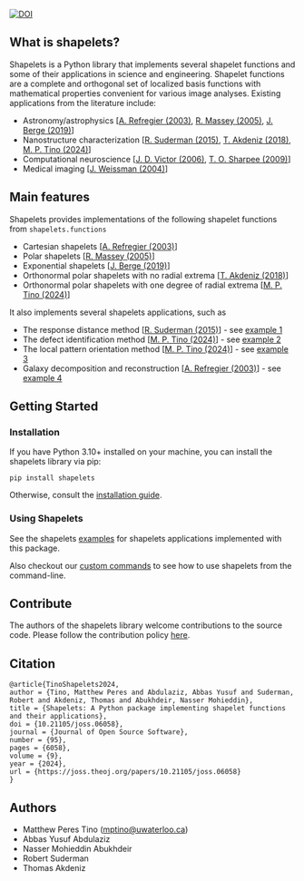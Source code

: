 [![DOI](https://joss.theoj.org/papers/10.21105/joss.06058/status.svg)](https://doi.org/10.21105/joss.06058)

## What is shapelets? 

Shapelets is a Python library that implements several shapelet functions and some of their applications in science and engineering. Shapelet functions are a complete and orthogonal set of localized basis functions with mathematical properties convenient for various image analyses. Existing applications from the literature include:

* Astronomy/astrophysics [[A. Refregier (2003)](https://doi.org/10.1046/j.1365-8711.2003.05901.x), [R. Massey (2005)](https://doi.org/10.48550/arXiv.astro-ph/0408445), [J. Berge (2019)](https://doi.org/10.48550/arXiv.1903.05837)]
* Nanostructure characterization [[R. Suderman (2015)](http://dx.doi.org/10.1103/PhysRevE.91.033307), [T. Akdeniz (2018)](https://doi.org/10.1088/1361-6528/aaf353), [M. P. Tino (2024)](http://dx.doi.org/10.1088/1361-6528/ad1df4)]
* Computational neuroscience [[J. D. Victor (2006)](https://doi.org/10.1152/jn.00498.2005), [T. O. Sharpee (2009)](https://doi.org/10.1007%2Fs10827-008-0107-5)]
* Medical imaging [[J. Weissman (2004)](https://doi.org/10.1364/OPEX.12.005760)]

## Main features

Shapelets provides implementations of the following shapelet functions from ``shapelets.functions``

* Cartesian shapelets [[A. Refregier (2003)](https://doi.org/10.1046/j.1365-8711.2003.05901.x)]
* Polar shapelets [[R. Massey (2005)](https://doi.org/10.48550/arXiv.astro-ph/0408445)]
* Exponential shapelets [[J. Berge (2019)](https://doi.org/10.48550/arXiv.1903.05837)]
* Orthonormal polar shapelets with no radial extrema [[T. Akdeniz (2018)](https://doi.org/10.1088/1361-6528/aaf353)]
* Orthonormal polar shapelets with one degree of radial extrema [[M. P. Tino (2024)](https://hdl.handle.net/10012/20779)]

It also implements several shapelets applications, such as
* The response distance method [[R. Suderman (2015)](http://dx.doi.org/10.1103/PhysRevE.91.033307)] - see [example 1](https://uw-comphys.github.io/shapelets/shapelets/docs/example_1.html)
* The defect identification method [[M. P. Tino (2024)](http://dx.doi.org/10.1088/1361-6528/ad1df4)] - see [example 2](https://uw-comphys.github.io/shapelets/shapelets/docs/example_2.html)
* The local pattern orientation method [[M. P. Tino (2024)](http://dx.doi.org/10.1088/1361-6528/ad1df4)] - see [example 3](https://uw-comphys.github.io/shapelets/shapelets/docs/example_3.html)
* Galaxy decomposition and reconstruction [[A. Refregier (2003)](https://doi.org/10.1046/j.1365-8711.2003.05901.x)] - see [example 4](https://uw-comphys.github.io/shapelets/shapelets/docs/example_4.html)

## Getting Started

### Installation

If you have Python 3.10+ installed on your machine, you can install the shapelets library via pip: 

    pip install shapelets

Otherwise, consult the [installation guide](https://uw-comphys.github.io/shapelets/shapelets/docs/install.html).

### Using Shapelets

See the shapelets [examples](https://uw-comphys.github.io/shapelets/shapelets/docs.html) for shapelets applications implemented with this package. 

Also checkout our [custom commands](https://uw-comphys.github.io/shapelets/shapelets/docs/commands.html) to see how to use shapelets from the command-line.

## Contribute

The authors of the shapelets library welcome contributions to the source code. 
Please follow the contribution policy [here](https://github.com/uw-comphys/shapelets/blob/main/docs/contribute.md).

## Citation
```
@article{TinoShapelets2024,
author = {Tino, Matthew Peres and Abdulaziz, Abbas Yusuf and Suderman, Robert and Akdeniz, Thomas and Abukhdeir, Nasser Mohieddin},
title = {Shapelets: A Python package implementing shapelet functions and their applications},
doi = {10.21105/joss.06058},
journal = {Journal of Open Source Software},
number = {95},
pages = {6058},
volume = {9},
year = {2024},
url = {https://joss.theoj.org/papers/10.21105/joss.06058}
}
```

## Authors

* Matthew Peres Tino (mptino@uwaterloo.ca)
* Abbas Yusuf Abdulaziz 
* Nasser Mohieddin Abukhdeir
* Robert Suderman 
* Thomas Akdeniz
